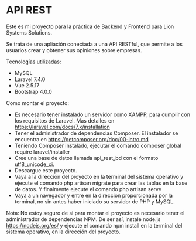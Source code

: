 # API REST

Este es mi proyecto para la práctica de Backend y Frontend para Lion Systems Solutions.

Se trata de una apliación conectada a una API RESTful, que permite a los usuarios crear y obtener sus opiniones sobre empresas.

Tecnologías utilizadas:
- MySQL
- Laravel 7.4.0
- Vue 2.5.17
- Bootstrap 4.0.0

Como montar el proyecto:
- Es necesario tener instalado un servidor como XAMPP, para cumplir con los requisitos de Laravel.  Mas detalles en https://laravel.com/docs/7.x/installation
- Tener el administrador de dependencias Composer. El instalador se encuentra en https://getcomposer.org/doc/00-intro.md
- Teniendo Composer instalado, ejecutar el comando
    composer global require laravel/installer
- Cree una base de datos llamada api_rest_bd con el formato utf8_unicode_ci.
- Descargue este proyecto.
- Vaya a la dirección del proyecto en la terminal del sistema operativo y ejecute el comando
    php artisan migrate
para crear las tablas en la base de datos. Y finalmente ejecute el comando
    php artisan serve
- Vaya a un navegador y entre en la direccion proporcionada por la terminal, no sin antes haber iniciado su servidor de PHP y MySQL.
    
Nota:
No estoy seguro de si para montar el proyecto es necesario tener el administrador de dependencias NPM. De ser así, instale node.js https://nodejs.org/es/ y ejecute el comando
    npm install
en la terminal del sistema operativo, en la dirección del proyecto.

